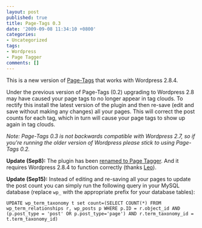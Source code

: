 ```yaml
---
layout: post
published: true
title: Page-Tags 0.3
date: '2009-09-08 11:34:10 +0800'
categories:
- Uncategorized
tags:
- Wordpress
- Page Tagger
comments: []
---
```

This is a new version of [Page-Tags](/code/wordpress-page-tags-plugin/) that works with Wordpress 2.8.4.

Under the previous version of Page-Tags (0.2) upgrading to Wordpress 2.8 may have caused your page tags to no longer appear in tag clouds. To rectify this install the latest version of the plugin and then re-save (edit and save without making any changes) all your pages. This will correct the post counts for each tag, which in turn will cause your page tags to show up again in tag clouds.

*Note: Page-Tags 0.3 is not backwards compatible with Wordpress 2.7, so if you're running the older version of Wordpress please stick to using Page-Tags 0.2.*

**Update (Sep8):** The plugin has been [renamed to Page Tagger](/archives/2009/09/08/page-tags-is-now-known-as-page-tagger/). And it requires Wordpress 2.8.4 to function correctly (thanks [Leo](http://www.acumendevelopment.net/)).

**Update (Sep15):** Instead of editing and re-saving all your pages to update the post count you can simply run the following query in your MySQL database (replace `wp_` with the appropriate prefix for your database tables):

`UPDATE wp_term_taxonomy t set count=(SELECT COUNT(*) FROM wp_term_relationships r, wp_posts p WHERE p.ID = r.object_id AND (p.post_type = 'post' OR p.post_type='page') AND r.term_taxonomy_id = t.term_taxonomy_id)`